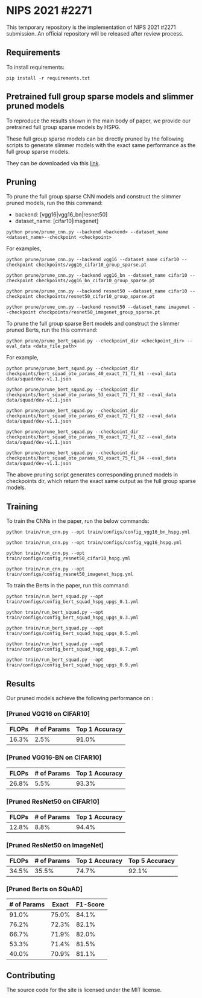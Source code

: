 # NIPS 2021 #2271

This temporary repository is the implementation of NIPS 2021 #2271 submission. An official repository will be released after review process.

## Requirements

To install requirements:

```setup
pip install -r requirements.txt
```


## Pretrained full group sparse models and slimmer pruned models

To reproduce the results shown in the main body of paper, we provide our pretrained full group sparse models by HSPG. 

These full group sparse models can be directly pruned by the following scripts to generate slimmer models with the exact same performance as the full group sparse models. 

They can be downloaded via this [link](drive.google.com/drive/folders/1Zjj6-o6PM3F4VkFLpvg6-bBkpaQ4uiD9?usp=sharing).

## Pruning

To prune the full group sparse CNN models and construct the slimmer pruned models, run the this command:
+ backend: [vgg16|vgg16\_bn|resnet50]
+ dataset\_name: [cifar10|imagenet]
```prune
python prune/prune_cnn.py --backend <backend> --dataset_name <dataset_name>--checkpoint <checkpoint>
```
For examples,
```
python prune/prune_cnn.py --backend vgg16 --dataset_name cifar10 --checkpoint checkpoints/vgg16_cifar10_group_sparse.pt

python prune/prune_cnn.py --backend vgg16_bn --dataset_name cifar10 --checkpoint checkpoints/vgg16_bn_cifar10_group_sparse.pt

python prune/prune_cnn.py --backend resnet50 --dataset_name cifar10 --checkpoint checkpoints/resnet50_cifar10_group_sparse.pt

python prune/prune_cnn.py --backend resnet50 --dataset_name imagenet --checkpoint checkpoints/resnet50_imagenet_group_sparse.pt
```



To prune the full group sparse Bert models and construct the slimmer pruned Berts, run the this command:
```
python prune/prune_bert_squad.py --checkpoint_dir <checkpoint_dir> --eval_data <data_file_path>
```
For example,
```
python prune/prune_bert_squad.py --checkpoint_dir checkpoints/bert_squad_oto_params_40_exact_71_f1_81 --eval_data data/squad/dev-v1.1.json

python prune/prune_bert_squad.py --checkpoint_dir checkpoints/bert_squad_oto_params_53_exact_71_f1_82 --eval_data data/squad/dev-v1.1.json

python prune/prune_bert_squad.py --checkpoint_dir checkpoints/bert_squad_oto_params_67_exact_72_f1_82 --eval_data data/squad/dev-v1.1.json

python prune/prune_bert_squad.py --checkpoint_dir checkpoints/bert_squad_oto_params_76_exact_72_f1_82 --eval_data data/squad/dev-v1.1.json

python prune/prune_bert_squad.py --checkpoint_dir checkpoints/bert_squad_oto_params_91_exact_75_f1_84 --eval_data data/squad/dev-v1.1.json
```

The above pruning script generates corresponding pruned models in checkpoints dir, which return the exact same output as the full group sparse models.


## Training
To train the CNNs in the paper, run the below commands:
```train
python train/run_cnn.py --opt train/configs/config_vgg16_bn_hspg.yml

python train/run_cnn.py --opt train/configs/config_vgg16_hspg.yml

python train/run_cnn.py --opt train/configs/config_resnet50_cifar10_hspg.yml

python train/run_cnn.py --opt train/configs/config_resnet50_imagenet_hspg.yml
```

To train the Berts in the paper, run this command:
```train
python train/run_bert_squad.py --opt train/configs/config_bert_squad_hspg_upgs_0.1.yml

python train/run_bert_squad.py --opt train/configs/config_bert_squad_hspg_upgs_0.3.yml

python train/run_bert_squad.py --opt train/configs/config_bert_squad_hspg_upgs_0.5.yml

python train/run_bert_squad.py --opt train/configs/config_bert_squad_hspg_upgs_0.7.yml

python train/run_bert_squad.py --opt train/configs/config_bert_squad_hspg_upgs_0.9.yml
```

## Results

Our pruned models achieve the following performance on :

### [Pruned VGG16 on CIFAR10]

|   FLOPs  | # of Params |  Top 1 Accuracy  |
| -------- | ----------- | ---------------- |
|   16.3%  |     2.5%    |      91.0%       |

### [Pruned VGG16-BN on CIFAR10]

|   FLOPs  | # of Params |  Top 1 Accuracy  |
| -------- | ----------- | ---------------- |
|   26.8%  |     5.5%    |      93.3%       |

### [Pruned ResNet50 on CIFAR10]

|   FLOPs  | # of Params |  Top 1 Accuracy  |
| -------- | ----------- | ---------------- |
|   12.8%  |     8.8%    |      94.4%       |


### [Pruned ResNet50 on ImageNet]

|   FLOPs  | # of Params |  Top 1 Accuracy  | Top 5 Accuracy |
| -------- | ----------- | ---------------- | -------------- |
|   34.5%  |    35.5%    |      74.7%       |      92.1%     |


### [Pruned Berts on SQuAD]

| # of Params |    Exact    |   F1-Score  |
| ----------- | ----------- | ----------- |
|    91.0%    |    75.0%    |    84.1%    |
|    76.2%    |    72.3%    |    82.1%    |
|    66.7%    |    71.9%    |    82.0%    |
|    53.3%    |    71.4%    |    81.5%    |
|    40.0%    |    70.9%    |    81.1%    |

## Contributing

The source code for the site is licensed under the MIT license.

